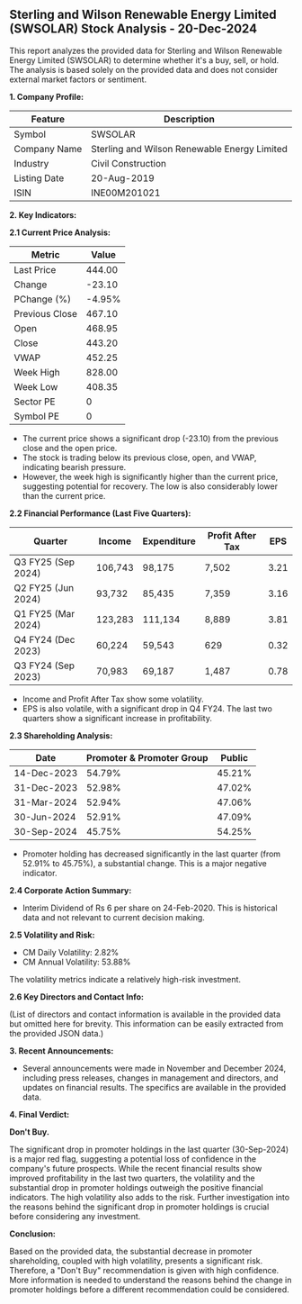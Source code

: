 ## Sterling and Wilson Renewable Energy Limited (SWSOLAR) Stock Analysis - 20-Dec-2024

This report analyzes the provided data for Sterling and Wilson Renewable Energy Limited (SWSOLAR) to determine whether it's a buy, sell, or hold.  The analysis is based solely on the provided data and does not consider external market factors or sentiment.

**1. Company Profile:**

| Feature          | Description                               |
|-----------------|-------------------------------------------|
| Symbol           | SWSOLAR                                   |
| Company Name     | Sterling and Wilson Renewable Energy Limited |
| Industry         | Civil Construction                         |
| Listing Date     | 20-Aug-2019                               |
| ISIN             | INE00M201021                              |


**2. Key Indicators:**

**2.1 Current Price Analysis:**

| Metric             | Value     |
|----------------------|------------|
| Last Price          | 444.00     |
| Change              | -23.10     |
| PChange (%)         | -4.95%     |
| Previous Close      | 467.10     |
| Open                | 468.95     |
| Close               | 443.20     |
| VWAP                | 452.25     |
| Week High           | 828.00     |
| Week Low            | 408.35     |
| Sector PE           | 0          |
| Symbol PE           | 0          |


* The current price shows a significant drop (-23.10) from the previous close and the open price.
* The stock is trading below its previous close, open, and VWAP, indicating bearish pressure.
* However, the week high is significantly higher than the current price, suggesting potential for recovery.  The low is also considerably lower than the current price.


**2.2 Financial Performance (Last Five Quarters):**

| Quarter           | Income      | Expenditure | Profit After Tax | EPS     |
|--------------------|-------------|--------------|-------------------|---------|
| Q3 FY25 (Sep 2024) | 106,743     | 98,175       | 7,502            | 3.21    |
| Q2 FY25 (Jun 2024) | 93,732      | 85,435       | 7,359            | 3.16    |
| Q1 FY25 (Mar 2024) | 123,283     | 111,134      | 8,889            | 3.81    |
| Q4 FY24 (Dec 2023) | 60,224      | 59,543       | 629              | 0.32    |
| Q3 FY24 (Sep 2023) | 70,983      | 69,187       | 1,487            | 0.78    |

* Income and Profit After Tax show some volatility.
* EPS is also volatile, with a significant drop in Q4 FY24.  The last two quarters show a significant increase in profitability.


**2.3 Shareholding Analysis:**

| Date          | Promoter & Promoter Group | Public |
|-----------------|---------------------------|--------|
| 14-Dec-2023    | 54.79%                     | 45.21% |
| 31-Dec-2023    | 52.98%                     | 47.02% |
| 31-Mar-2024    | 52.94%                     | 47.06% |
| 30-Jun-2024    | 52.91%                     | 47.09% |
| 30-Sep-2024    | 45.75%                     | 54.25% |

* Promoter holding has decreased significantly in the last quarter (from 52.91% to 45.75%), a substantial change.  This is a major negative indicator.


**2.4 Corporate Action Summary:**

* Interim Dividend of Rs 6 per share on 24-Feb-2020.  This is historical data and not relevant to current decision making.


**2.5 Volatility and Risk:**

* CM Daily Volatility: 2.82%
* CM Annual Volatility: 53.88%

The volatility metrics indicate a relatively high-risk investment.


**2.6 Key Directors and Contact Info:**

(List of directors and contact information is available in the provided data but omitted here for brevity.  This information can be easily extracted from the provided JSON data.)


**3. Recent Announcements:**

* Several announcements were made in November and December 2024, including press releases, changes in management and directors, and updates on financial results.  The specifics are available in the provided data.


**4. Final Verdict:**

**Don't Buy.**

The significant drop in promoter holdings in the last quarter (30-Sep-2024) is a major red flag, suggesting a potential loss of confidence in the company's future prospects. While the recent financial results show improved profitability in the last two quarters, the volatility and the substantial drop in promoter holdings outweigh the positive financial indicators.  The high volatility also adds to the risk.  Further investigation into the reasons behind the significant drop in promoter holdings is crucial before considering any investment.


**Conclusion:**

Based on the provided data, the substantial decrease in promoter shareholding, coupled with high volatility, presents a significant risk.  Therefore, a "Don't Buy" recommendation is given with high confidence.  More information is needed to understand the reasons behind the change in promoter holdings before a different recommendation could be considered.

